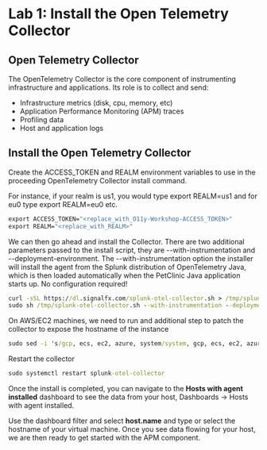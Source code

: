 # Lab 1: Install the Open Telemetry Collector

## Open Telemetry Collector

The OpenTelemetry Collector is the core component of instrumenting infrastructure and applications. Its role is to
collect and send:

* Infrastructure metrics (disk, cpu, memory, etc)
* Application Performance Monitoring (APM) traces
* Profiling data
* Host and application logs

## Install the Open Telemetry Collector

Create the ACCESS_TOKEN and REALM environment variables to use in the proceeding OpenTelemetry Collector install
command.

For instance, if your realm is us1, you would type export REALM=us1 and for eu0 type export REALM=eu0 etc.

```cmd
export ACCESS_TOKEN="<replace_with_O11y-Workshop-ACCESS_TOKEN>"
export REALM="<replace_with_REALM>"
```

We can then go ahead and install the Collector. There are two additional parameters passed to the install script, they
are --with-instrumentation and --deployment-environment. The --with-instrumentation option the installer will install
the agent from the Splunk distribution of OpenTelemetry Java, which is then loaded automatically when the PetClinic Java
application starts up. No configuration required!

```cmd
curl -sSL https://dl.signalfx.com/splunk-otel-collector.sh > /tmp/splunk-otel-collector.sh && \
sudo sh /tmp/splunk-otel-collector.sh --with-instrumentation --deployment-environment prod --realm $REALM -- $ACCESS_TOKEN
```

On AWS/EC2 machines, we need to run and additional step to patch the collector to expose the hostname of the instance

```cmd
sudo sed -i 's/gcp, ecs, ec2, azure, system/system, gcp, ecs, ec2, azure/g' /etc/otel/collector/agent_config.yaml
```

Restart the collector

```cmd
sudo systemctl restart splunk-otel-collector
```

Once the install is completed, you can navigate to the **Hosts with agent installed** dashboard to see the data from your host, Dashboards → Hosts with agent installed.

Use the dashboard filter and select **host.name** and type or select the hostname of your virtual machine. Once you see data flowing for your host, we are then ready to get started with the APM component.